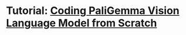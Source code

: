 # Tutorial: [Coding PaliGemma Vision Language Model from Scratch](https://www.youtube.com/watch?v=vAmKB7iPkWw&t=20580s)
